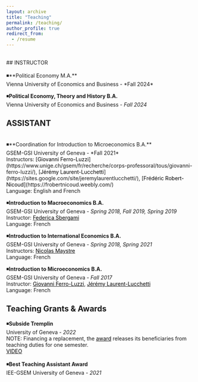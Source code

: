```yaml
---
layout: archive
title: "Teaching"
permalink: /teaching/
author_profile: true
redirect_from:
  - /resume
---
```

<br />
## INSTRUCTOR  <br />
 <br />
◾**Political Economy M.A.** <br />
Vienna University of Economics and Business - *Fall 2024* <br />

◾**Political Economy, Theory and History B.A.** <br />
Vienna University of Economics and Business - *Fall 2024* <br />

## ASSISTANT  <br />
 <br />
◾**Coordination for Introduction to Microeconomics B.A.** <br />
GSEM-GSI University of Geneva - *Fall 2021*<br />
Instructors: [<span style="color:black">Giovanni Ferro-Luzzi</span>](https://www.unige.ch/gsem/fr/recherche/corps-professoral/tous/giovanni-ferro-luzzi/), [<span style="color:black">Jérémy Laurent-Lucchetti</span>](https://sites.google.com/site/jeremylaurentlucchetti/), [<span style="color:black">Frédéric Robert-Nicoud</span>](https://frobertnicoud.weebly.com/) <br />
Language: English and French <br />

◾**Introduction to Macroeconomics B.A.** <br />
GSEM-GSI University of Geneva - *Spring 2018, Fall 2019, Spring 2019* <br />
Instructor: [<span style="color:black">Federica Sbergami</span>](https://www.unige.ch/gsem/en/research/faculty/all/federica-sbergami) <br />
Language: French <br />

◾**Introduction to International Economics B.A.** <br />
GSEM-GSI University of Geneva - *Spring 2018, Spring 2021* <br />
Instructors: [<span style="color:black">Nicolas Maystre</span>](https://nicolas.maystre.ch/welcome-on-nicolas-maystres-webpage/personal-details) <br />
Language: French <br />

◾**Introduction to Microeconomics B.A.**  <br />
GSEM-GSI University of Geneva - *Fall 2017* <br />
Instructor: [<span style="color:black">Giovanni Ferro-Luzzi</span>](https://www.unige.ch/gsem/fr/recherche/corps-professoral/tous/giovanni-ferro-luzzi/), [<span style="color:black">Jérémy Laurent-Lucchetti</span>](https://sites.google.com/site/jeremylaurentlucchetti/) <br />
Language: French <br />

## Teaching Grants & Awards
◾**Subside Tremplin** <br />
University of Geneva - *2022* <br />
NOTE: Financing a replacement, the [<span style="color:black">award</span>](https://www.unige.ch/rectorat/egalite/evenement/actualites/subside-tremplin/) releases its beneficiaries from teaching duties for one semester. <br />
[<span style="color:black">VIDEO</span>](https://mediaserver.unige.ch/play/176648) <br />
<br />
◾**Best Teaching Assistant Award** <br />
IEE-GSEM University of Geneva - *2021* <br />

